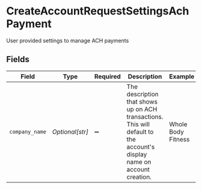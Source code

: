 # CreateAccountRequestSettingsAchPayment

User provided settings to manage ACH payments


## Fields

| Field                                                                                                                   | Type                                                                                                                    | Required                                                                                                                | Description                                                                                                             | Example                                                                                                                 |
| ----------------------------------------------------------------------------------------------------------------------- | ----------------------------------------------------------------------------------------------------------------------- | ----------------------------------------------------------------------------------------------------------------------- | ----------------------------------------------------------------------------------------------------------------------- | ----------------------------------------------------------------------------------------------------------------------- |
| `company_name`                                                                                                          | *Optional[str]*                                                                                                         | :heavy_minus_sign:                                                                                                      | The description that shows up on ACH transactions. This will default to the account's display name on account creation. | Whole Body Fitness                                                                                                      |